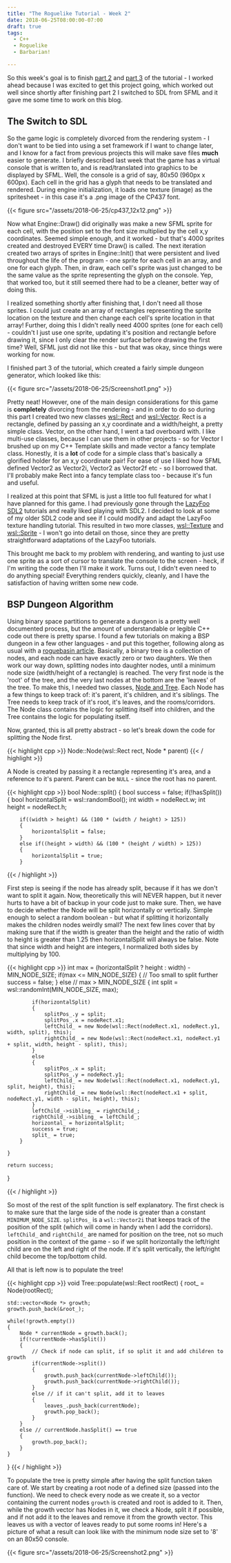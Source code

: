 ```yaml
---
title: "The Roguelike Tutorial - Week 2"
date: 2018-06-25T08:00:00-07:00
draft: true
tags:
  - C++
  - Roguelike
  - Barbarian!

---
```


So this week's goal is to finish [part 2](http://rogueliketutorials.com/libtcod/2) and [part 3](http://rogueliketutorials.com/libtcod/3) of the tutorial - I
worked ahead because I was excited to get this project going, which worked out well since shortly after finishing part 2 I switched to SDL from SFML and it gave
me some time to work on this blog. 

## The Switch to SDL
So the game logic is completely divorced from the rendering system - I don't want to be tied into using a set framework if I want to change later, and I know for a
fact from previous projects this will make save files **much** easier to generate. I briefly described last week that the game has a virtual console that is written
to, and is read/translated into graphics to be
displayed by SFML. Well, the console is a grid of say, 80x50 (960px x 600px). Each cell in the grid has a glyph that needs to be translated and rendered. During 
engine initialization, it loads one texture (image) as the spritesheet - in this case it's a .png image of the CP437 font.

{{< figure src="/assets/2018-06-25/cp437_12x12.png" >}} 

Now what Engine::Draw() did originally was make a new SFML sprite for each cell, with the position set to the font size multiplied by the cell x,y coordinates.
Seemed simple enough, and it worked - but that's 4000 sprites created and destroyed EVERY time Draw() is called. The next iteration created two arrays of sprites
in Engine::Init() that were persistent and lived throughout the life of the program - one sprite for each cell in an array, and one for each glyph. Then, in draw,
each cell's sprite was just changed to be the same value as the sprite representing the glyph on the console. Yep, that worked too, but it still seemed there had
to be a cleaner, better way of doing this.

I realized something shortly after finishing that, I don't need all those sprites. I could just create an array of rectangles representing the sprite location on 
the texture and then change each cell's sprite location in that array! Further, doing this I didn't really need 4000 sprites (one for each cell) - couldn't I just
use one sprite, updating it's position and rectangle before drawing it, since I only clear the render surface before drawing the first time? Well, SFML just did 
not like this - but that was okay, since things were working for now.

I finished part 3 of the tutorial, which created a fairly simple dungeon generator, which looked like this:

{{< figure src="/assets/2018-06-25/Screenshot1.png" >}}

Pretty neat! However, one of the main design considerations for this game is **completely** divorcing from the rendering - and in order to do so during this part
I created two new classes [wsl::Rect](https://github.com/zwilder/Barbarian/blob/master/include/rect.hpp) and [wsl::Vector](https://github.com/zwilder/Barbarian/blob/master/include/vector.hpp). Rect is a rectangle, defined by passing an x,y coordinate and a width/height, a pretty simple class.
Vector, on the other hand, I went a tad overboard with. I like multi-use classes, because I can use them in other projects - so for Vector I brushed up on my C++
Template skills and made vector a fancy template class. Honestly, it is a **lot** of code for a simple class that's basically a glorified holder for an x,y
coordinate pair! For ease of use I liked how SFML defined Vector2<int> as Vector2i, Vector2<float> as Vector2f etc - so I 
borrowed that. I'll probably make Rect into a fancy template class too - because it's fun and useful.

I realized at this point that SFML is just a little too full featured for what I have planned for this game. I had previously gone through the [LazyFoo SDL2](/)
tutorials and really liked playing with SDL2. I decided to look at some of my older SDL2 code and see if I could modify and adapt the LazyFoo texture handling
tutorial. This resulted in two more classes, [wsl::Texture](https://github.com/zwilder/Barbarian/blob/master/include/texture.hpp) and [wsl::Sprite](https://github.com/zwilder/Barbarian/blob/master/include/sprite.hpp) - I won't go into detail on those, since they are pretty straightforward
adaptations of the LazyFoo tutorials.

This brought me back to my problem with rendering, and wanting to just use one sprite as a sort of cursor to translate the console to the screen - heck, if I'm
writing the code then I'll make it work. Turns out, I didn't even need to do anything special! Everything renders quickly, cleanly, and I have the satisfaction of
having written some new code.

## BSP Dungeon Algorithm

Using binary space partitions to generate a dungeon is a pretty well documented process, but the amount of understandable or legible C++ code out there is pretty
sparse. I found a few tutorials on making a BSP dungeon in a few other languages - and put this together, following along as usual with a [roguebasin article](http://www.roguebasin.com/index.php?title=Basic_BSP_Dungeon_generation).
Basically, a binary tree is a collection of nodes, and each node can have exactly zero or two daughters. We then work our way down, splitting nodes into daughter
nodes, until a minimum node size (width/height of a rectangle) is reached. The very first node is the 'root' of the tree, and the very last nodes at the bottom are
the 'leaves' of the tree. To make this, I needed two classes, [Node and Tree](https://github.com/zwilder/Barbarian/blob/master/include/BSP.hpp).
Each Node has a few things to keep track of: it's parent, it's children, and it's siblings. The Tree needs to keep track of it's root, it's leaves, and the
rooms/corridors. The Node class contains the logic for splitting itself into children, and the Tree contains the logic for populating itself. 

Now, granted, this is all pretty abstract - so let's break down the code for splitting the Node first.

{{< highlight cpp >}}
Node::Node(wsl::Rect rect, Node * parent)
{{< / highlight >}}

A Node is created by passing it a rectangle representing it's area, and a reference to it's parent. Parent can be `NULL` - since the root has no parent.

{{< highlight cpp >}}
bool Node::split()
{
    bool success = false;
    if(!hasSplit())
    {
        bool horizontalSplit = wsl::randomBool();
        int width = nodeRect.w;
        int height = nodeRect.h;

        if((width > height) && (100 * (width / height) > 125))
        {
            horizontalSplit = false;
        }
        else if((height > width) && (100 * (height / width) > 125))
        {
            horizontalSplit = true;
        }

{{< / highlight >}}

First step is seeing if the node has already split, because if it has we don't want to split it again. Now, theoretically this will NEVER happen, but it never
hurts to have a bit of backup in your code just to make sure. Then, we have to decide whether the Node will be split horizontally or vertically. Simple enough to
select a random boolean - but what if splitting it horizontally makes the children nodes weirdly small? The next few lines cover that by making sure that if
the width is greater than the height and the ratio of width to height is greater than 1.25 then horizontalSplit will always be false. Note that since width
and height are integers, I normalized both sides by multiplying by 100.
 
{{< highlight cpp >}}
        int max = (horizontalSplit ? height : width) - MIN_NODE_SIZE;
        if(max <= MIN_NODE_SIZE) 
        {
            // Too small to split further
            success = false;
        }
        else // max > MIN_NODE_SIZE
        {
            int split = wsl::randomInt(MIN_NODE_SIZE, max);

            if(horizontalSplit)
            {
                splitPos_.y = split;
                splitPos_.x = nodeRect.x1;
                leftChild_ = new Node(wsl::Rect(nodeRect.x1, nodeRect.y1, width, split), this);
                rightChild_ = new Node(wsl::Rect(nodeRect.x1, nodeRect.y1 + split, width, height - split), this);
            }
            else
            {
                splitPos_.x = split;
                splitPos_.y = nodeRect.y1;
                leftChild_ = new Node(wsl::Rect(nodeRect.x1, nodeRect.y1, split, height), this); 
                rightChild_ = new Node(wsl::Rect(nodeRect.x1 + split, nodeRect.y1, width - split, height), this);
            }
            leftChild_->sibling_ = rightChild_;
            rightChild_->sibling_ = leftChild_;
            horizontal_ = horizontalSplit;
            success = true;
            split_ = true;
        }
       
    }

    return success;
}

{{< / highlight >}}

So most of the rest of the split function is self explanatory. The first check is to make sure that the large side of the node is greater than a constant 
`MINIMUM_NODE_SIZE`. `splitPos_` is a `wsl::Vector2i` that keeps track of the position of the split (which will come in handy when I add the corridors).
`leftChild_` and `rightChild_` are named for position on the tree, not so much position in the context of the game - so if we split
horizontally the left/right child are on the left and right of the node. If it's split vertically, the left/right child become the top/bottom child. 

All that is left now is to populate the tree! 

{{< highlight cpp >}}
void Tree::populate(wsl::Rect rootRect)
{
    root_ = Node(rootRect);

    std::vector<Node *> growth;
    growth.push_back(&root_);
    
    while(!growth.empty())
    {
        Node * currentNode = growth.back();
        if(!currentNode->hasSplit())
        {
            // Check if node can split, if so split it and add children to growth
            if(currentNode->split())
            {
                growth.push_back(currentNode->leftChild());
                growth.push_back(currentNode->rightChild());
            }
            else // if it can't split, add it to leaves
            {
                leaves_.push_back(currentNode);
                growth.pop_back();
            }
        }
        else // currentNode.hasSplit() == true
        {
            growth.pop_back();
        }
    }
}
{{< / highlight >}}
 
To populate the tree is pretty simple after having the split function taken care of. We start by creating a root node of a defined size (passed into the function).
We need to check every node as we create it, so a vector containing the current nodes `growth` is created and root is added to it. Then, while the growth vector has 
Nodes in it, we check a Node, split it if possible, and if not add it to the leaves and remove it from the growth vector. This leaves us with a vector of leaves
ready to put some rooms in! Here's a picture of what a result can look like with the minimum node size set to '8' on an 80x50 console.

{{< figure src="/assets/2018-06-25/Screenshot2.png" >}}

